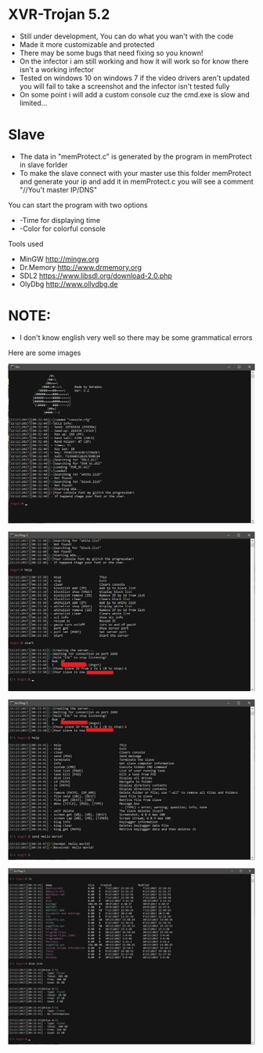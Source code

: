 # XVR-Trojan 5.2
 - Still under development, You can do what you wan't with the code
 - Made it more customizable and protected
 - There may be some bugs that need fixing so you known!
 - On the infector i am still working and how it will work so for know there isn't a working infector
 - Tested on windows 10 on windows 7 if the video drivers aren't updated you will fail to take a screenshot and the infector isn't tested fully
 - On some point i will add a custom console cuz the cmd.exe is slow and limited...
 
# Slave
 - The data in "memProtect.c" is generated by the program in memProtect in slave forlder
 - To make the slave connect with your master use this folder memProtect and generate your ip and add it in memProtect.c you will see a comment "//You't master IP/DNS"

You can start the program with two options
 - -Time for displaying time
 - -Color for colorful console

Tools used
 - MinGW http://mingw.org
 - Dr.Memory http://www.drmemory.org
 - SDL2 https://www.libsdl.org/download-2.0.php
 - OlyDbg http://www.ollydbg.de
 
# NOTE:
 - I don't know english very well so there may be some grammatical errors

Here are some images

  ![Alt text](img1.jpg)

  ![Alt text](img2.jpg)
  
  ![Alt text](img3.jpg)
  
  ![Alt text](img4.jpg)
